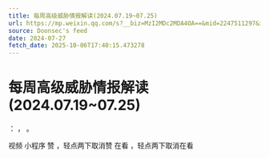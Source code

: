 ```yaml
---
title: 每周高级威胁情报解读(2024.07.19~07.25)
url: https://mp.weixin.qq.com/s?__biz=MzI2MDc2MDA4OA==&mid=2247511297&idx=2&sn=7a3af70ff48446dc63471a9cdc06d94b
source: Doonsec's feed
date: 2024-07-27
fetch_date: 2025-10-06T17:40:15.473278
---
```


# 每周高级威胁情报解读(2024.07.19~07.25)

：
，
。

视频
小程序
赞
，轻点两下取消赞
在看
，轻点两下取消在看